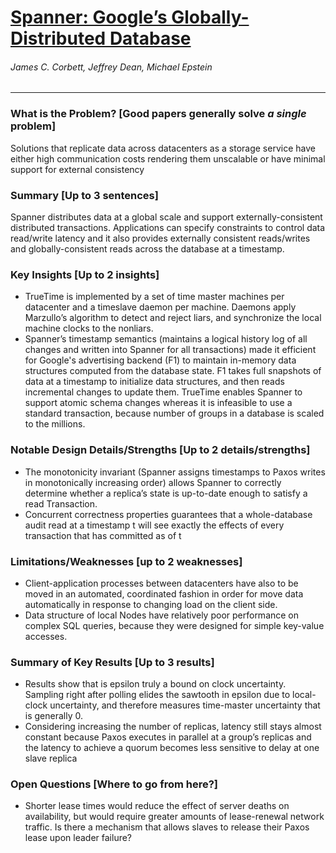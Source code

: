 # [Spanner: Google’s Globally-Distributed Database](https://static.googleusercontent.com/media/research.google.com/en//archive/spanner-osdi2012.pdf)

###### James C. Corbett, Jeffrey Dean, Michael Epstein

---

### What is the Problem? [Good papers generally solve *a single* problem]

Solutions that replicate data across datacenters as a storage service have either high communication costs rendering them unscalable or have minimal support for external consistency

### Summary [Up to 3 sentences]

Spanner distributes data at a global scale and support externally-consistent distributed transactions. Applications can specify constraints to control data read/write latency and it also provides externally consistent reads/writes and globally-consistent reads across the database at a timestamp.

### Key Insights [Up to 2 insights]

- TrueTime is implemented by a set of time master machines per datacenter and a timeslave daemon per machine. Daemons apply Marzullo’s algorithm to detect and reject liars,
and synchronize the local machine clocks to the nonliars.
- Spanner’s timestamp semantics (maintains a logical history log of all changes and written into Spanner for all transactions) made it efficient for Google's advertising backend (F1) to maintain in-memory data structures computed from the database state. F1 takes full snapshots of data at a timestamp to initialize data structures, and then reads incremental changes to update them. TrueTime enables Spanner to support atomic schema changes whereas it is infeasible to use a standard transaction, because number of groups in a database is scaled to the millions.

### Notable Design Details/Strengths [Up to 2 details/strengths]

- The monotonicity invariant (Spanner assigns timestamps to Paxos writes in monotonically increasing order) allows Spanner to correctly determine whether a replica’s state is up-to-date enough to satisfy a read Transaction.
- Concurrent correctness properties guarantees that a whole-database audit read at a timestamp t will see exactly the effects of every transaction that has committed as of t

### Limitations/Weaknesses [up to 2 weaknesses]

- Client-application processes between datacenters have also to be moved in an automated, coordinated fashion in order for move data automatically in response to changing load on the client side.
- Data structure of local Nodes have relatively poor performance on complex SQL queries, because they were designed for simple key-value accesses.

### Summary of Key Results [Up to 3 results]

- Results show that is epsilon truly a bound on clock uncertainty. Sampling right after polling elides the sawtooth in epsilon due to local-clock uncertainty, and therefore measures time-master uncertainty that is generally 0.
- Considering increasing the number of replicas, latency still stays almost constant because Paxos executes in parallel at a group’s replicas and the latency to achieve a quorum becomes less sensitive to delay at one slave replica

### Open Questions [Where to go from here?]
- Shorter lease times would reduce the effect of server deaths on availability, but would require greater amounts of lease-renewal network traffic. Is there a mechanism that allows slaves to release their Paxos lease upon leader failure?
